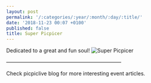```yaml
---
layout: post
permalink: '/:categories/:year/:month/:day/:title/'
date: '2018-11-23 00:07 +0100'
published: false
title: Super Picpicer
---
```

Dedicated to a great and fun soul!
![Super Picpicer]({{site.baseurl}}/uploads/WechatIMG7.jpeg)

——————————————————————

Check picpiclive blog for more interesting event articles.